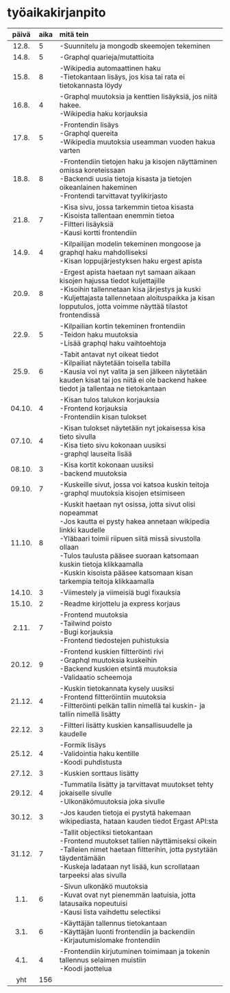 # työaikakirjanpito

| päivä | aika | mitä tein  |
| :----:|:-----| :-----|
| 12.8. | 5    | -Suunnitelu ja mongodb skeemojen tekeminen |
| 14.8. | 5    | -Graphql quarieja/mutattioita  |
| 15.8. | 8    | -Wikipedia automaattinen haku<br/>-Tietokantaan lisäys, jos kisa tai rata ei tietokannasta löydy|
| 16.8. | 4    | -Graphql muutoksia ja kenttien lisäyksiä, jos niitä hakee.<br/>-Wikipedia haku korjauksia|
| 17.8. | 5    | -Frontendin lisäys<br/>-Graphql quereita<br/>-Wikipedia muutoksia useamman vuoden hakua varten|
| 18.8. | 8    | -Frontendiin tietojen haku ja kisojen näyttäminen omissa koreteissaan<br/>-Backendi uusia tietoja kisasta ja tietojen oikeanlainen hakeminen<br/>-Frontendi tarvittavat tyylikirjasto|
| 21.8. | 7    | -Kisa sivu, jossa tarkemmin tietoa kisasta<br/>-Kisoista tallentaan enemmin tietoa<br/>-Filtteri lisäyksiä<br/>-Kausi kortti frontendiin|
| 14.9. | 4    | -Kilpailijan modelin tekeminen mongoose ja graphql haku mahdolliseksi<br/>-Kisan loppujärjestyksen haku ergest apista <br/>|
| 20.9. | 8    | -Ergest apista haetaan nyt samaan aikaan kisojen hajussa tiedot kuljettajille<br/>-Kisoihin tallennetaan kisa järjestys ja kuski <br/>-Kuljettajasta tallennetaan aloituspaikka ja kisan lopputulos, jotta voimme näyttää tilastot frontendissä <br/>|
| 22.9. | 5    | -Kilpailian kortin tekeminen frontendiin<br/>-Teidon haku muutoksia<br/>-Lisää graphql haku vaihtoehtoja <br/>|
| 25.9. | 6    | -Tabit antavat nyt oikeat tiedot<br/>-Kilpailiat näytetään toisella tabilla<br/>-Kausia voi nyt valita ja sen jälkeen näytetään kauden kisat tai jos niitä ei ole backend hakee tiedot ja tallentaa ne tietokantaan <br/>|
| 04.10. | 4    | -Kisan tulos talukon korjauksia <br/>-Frontend korjauksia <br/> -Frontendiin kisan tulokset|
| 07.10. | 4    | -Kisan tulokset näytetään nyt jokaisessa kisa tieto sivulla <br/>-Kisa tieto sivu kokonaan uusiksi <br/> -graphql lauseita lisää|
| 08.10. | 3    | -Kisa kortit kokonaan uusiksi <br/>-backend muutoksia |
| 09.10. | 7    | -Kuskeille sivut, jossa voi katsoa kuskin teitoja <br/>-graphql muutoksia kisojen etsimiseen|
| 11.10. | 8    | -Kuskit haetaan nyt osissa, jotta sivut olisi nopeammat <br/>-Jos kautta ei pysty hakea annetaan wikipedia linkki kaudelle <br/>-Yläbaari toimii riipuen siitä missä sivustolla ollaan <br/>-Tulos taulusta pääsee suoraan katsomaan kuskin tietoja klikkaamalla <br/>-Kuskin kisoista pääsee katsomaan kisan tarkempia teitoja klikkaamalla |
| 14.10. | 3    | -Viimestely ja viimeisiä bugi fixauksia |
| 15.10. | 2    | -Readme kirjottelu ja express korjaus |
| 2.11. | 7    | -Frontend muutoksia<br/> -Tailwind poisto <br/> -Bugi korjauksia <br/> -Frontend tiedostejen puhistuksia|
| 20.12. | 9    | -Frontend kuskien filtteröinti rivi<br/> -Graphql muutoksia kuskeihin <br/> -Backend kuskien etsintä muutoksia <br/> -Validaatio scheemoja|
| 21.12. | 4    | -Kuskin tietokannata kysely uusiksi<br/> -Frontend filtteröintiin muutoksia <br/> -Filtteröinti pelkän tallin nimellä tai kuskin- ja tallin nimellä lisätty  |
| 22.12. | 3    | -Filtteri lisätty kuskien kansallisuudelle ja kaudelle<br/>  |
| 25.12. | 4    | -Formik lisäys <br/>-Validointia haku kentille <br/>-Koodi puhdistusta <br/>  |
| 27.12. | 3    | -Kuskien sorttaus lisätty |
| 29.12. | 4    | -Tummatila lisätty ja tarvittavat muutokset tehty jokaiselle sivulle <br/> -Ulkonäkömuutoksia joka sivulle  |
| 30.12. | 3    | -Jos kauden tietoja ei pystytä hakemaan wikipediasta, hataan kauden tiedot Ergast API:sta|
| 31.12. | 7    | -Tallit objectiksi tietokantaan <br/> -Frontend muutokset tallien näyttämiseksi oikein <br/> -Talleien nimet haetaan filtterihin, jotta pystytään täydentämään <br/> -Kuskeja ladataan nyt lisää, kun scrollataan tarpeeksi alas sivulla|
| 1.1. | 6    | -Sivun ulkonäkö muutoksia <br/> -Kuvat ovat nyt pienemmän laatuisia, jotta latausaika nopeutuisi <br/> -Kausi lista vaihdettu selectiksi <br/> |
| 3.1. | 6    | -Käyttäjän tallennus tietokantaan <br/> -Käyttäjän luonti frontendiin ja backendiin <br/> -Kirjautumislomake frontendiin|
| 4.1. | 4    | -Frontendiin kirjutuminen toimimaan ja tokenin tallennus selaimen muistiin<br/> -Koodi jaottelua|
| yht   | 156   | | 